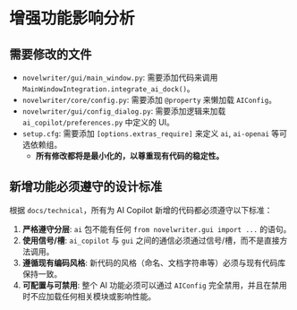# 增强功能影响分析

## 需要修改的文件

  * `novelwriter/gui/main_window.py`: 需要添加代码来调用 `MainWindowIntegration.integrate_ai_dock()`。
  * `novelwriter/core/config.py`: 需要添加 `@property` 来懒加载 `AIConfig`。
  * `novelwriter/gui/config_dialog.py`: 需要添加逻辑来加载 `ai_copilot/preferences.py` 中定义的 UI。
  * `setup.cfg`: 需要添加 `[options.extras_require]` 来定义 `ai`, `ai-openai` 等可选依赖组。
      * **所有修改都将是最小化的，以尊重现有代码的稳定性。**

## 新增功能必须遵守的设计标准

根据 `docs/technical`，所有为 AI Copilot 新增的代码都必须遵守以下标准：

1.  **严格遵守分层**: `ai` 包不能有任何 `from novelwriter.gui import ...` 的语句。
2.  **使用信号/槽**: `ai_copilot` 与 `gui` 之间的通信必须通过信号/槽，而不是直接方法调用。
3.  **遵循现有编码风格**: 新代码的风格（命名、文档字符串等）必须与现有代码库保持一致。
4.  **可配置与可禁用**: 整个 AI 功能必须可以通过 `AIConfig` 完全禁用，并且在禁用时不应加载任何相关模块或影响性能。

